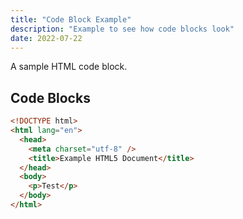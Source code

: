 ```yaml
---
title: "Code Block Example"
description: "Example to see how code blocks look"
date: 2022-07-22
---
```


A sample HTML code block.

## Code Blocks

```html
<!DOCTYPE html>
<html lang="en">
  <head>
    <meta charset="utf-8" />
    <title>Example HTML5 Document</title>
  </head>
  <body>
    <p>Test</p>
  </body>
</html>
```
